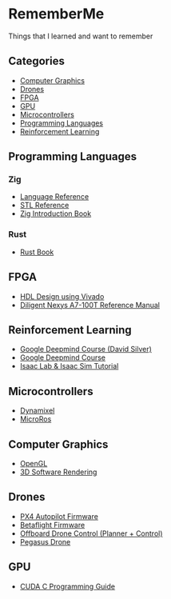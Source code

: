 # RememberMe
Things that I learned and want to remember

<!-- Categories Begin -->
## Categories

- [Computer Graphics](#computer-graphics)
- [Drones](#drones)
- [FPGA](#fpga)
- [GPU](#gpu)
- [Microcontrollers](#microcontrollers)
- [Programming Languages](#programming-languages)
- [Reinforcement Learning](#reinforcement-learning)

<!-- Categories End -->

<!-- Programming Languages Begin -->
## Programming Languages

### Zig

- [Language Reference](https://ziglang.org/documentation/0.13.0/)
- [STL Reference](https://ziglang.org/documentation/0.13.0/std/)
- [Zig Introduction Book](https://pedropark99.github.io/zig-book/)

### Rust

- [Rust Book](https://doc.rust-lang.org/book/)

<!-- Programming Languages End -->

<!-- FPGA Begin -->
## FPGA

- [HDL Design using Vivado](https://www.amd.com/en/corporate/university-program/vivado/vivado-teaching-material/hdl-design.html)
- [Diligent Nexys A7-100T Reference Manual](https://digilent.com/reference/programmable-logic/nexys-a7/reference-manual)

<!-- FPGA End -->

<!-- RL Begin -->
## Reinforcement Learning

- [Google Deepmind Course (David Silver)](https://davidstarsilver.wordpress.com/teaching/)
- [Google Deepmind Course](https://www.youtube.com/playlist?list=PLqYmG7hTraZDVH599EItlEWsUOsJbAodm)
- [Isaac Lab & Isaac Sim Tutorial](https://www.youtube.com/watch?v=tQziqSx-F80)

<!-- RL End -->

## Microcontrollers

- [Dynamixel](https://github.com/antoniocapone/RememberMe)
- [MicroRos](https://github.com/micro-ROS/)

## Computer Graphics

- [OpenGL](https://learnopengl.com/)
- [3D Software Rendering](https://www.youtube.com/watch?v=maSIQg8IFRI)

## Drones

- [PX4 Autopilot Firmware](https://github.com/PX4/PX4-Autopilot)
- [Betaflight Firmware](https://github.com/betaflight/betaflight)
- [Offboard Drone Control (Planner + Control)](https://github.com/Marnonel6/ROS2_offboard_drone_control)
- [Pegasus Drone](https://github.com/PegasusDrone)

## GPU
- [CUDA C Programming Guide](https://docs.nvidia.com/cuda/cuda-c-programming-guide/)
